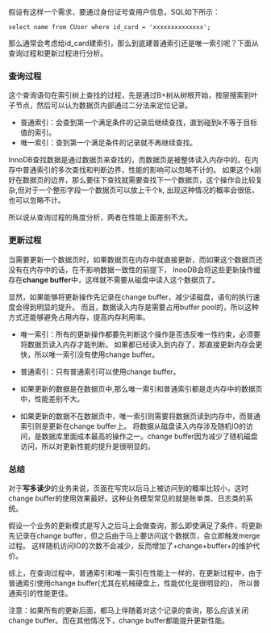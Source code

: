 假设有这样一个需求，要通过身份证号查用户信息，SQL如下所示：  
```MySQL
select name from CUser where id_card = 'xxxxxxxxxxxxxx';
```
那么通常会考虑给id_card建索引，那么到底建普通索引还是唯一索引呢？下面从查询过程和更新过程进行分析。
### 查询过程
这个查询语句在索引树上查找的过程，先是通过B+树从树根开始，按层搜索到叶子节点，然后可以认为数据页内部通过二分法来定位记录。
* 普通索引：会查到第一个满足条件的记录后继续查找，直到碰到k不等于目标值的索引。
* 唯一索引：查到第一个满足条件的记录就不再继续查找。  

InnoDB查找数据是通过数据页来查找的，而数据页是被整体读入内存中的。在内存中普通索引的多次查找和判断边界，性能的影响可以忽略不计的。
如果这个k刚好在数据页的边界，那么要往下查找就需要查找下一个数据页，这个操作会比较复杂,但对于一个整形字段一个数据页可以放上千个k,
出现这种情况的概率会很低，也可以忽略不计。  

所以说从查询过程的角度分析，两者在性能上面差别不大。  

### 更新过程 
当需要更新一个数据页时，如果数据页在内存中就直接更新，而如果这个数据页还没有在内存中的话，在不影响数据一致性的前提下，
InooDB会将这些更新操作缓存在**change buffer**中，这样就不需要从磁盘中读入这个数据页了。  

显然，如果能够将更新操作先记录在change buffer，减少读磁盘，语句的执行速度会得到明显的提升。
而且，数据读入内存是需要占用buffer pool的，所以这种方式还能够避免占用内存，提高内存利用率。

* 唯一索引：所有的更新操作都要先判断这个操作是否违反唯一性约束，必须要将数据页读入内存才能判断。
 如果都已经读入到内存了，那直接更新内存会更快，所以唯一索引没有使用change buffer。
* 普通索引：只有普通索引可以使用change buffer。

* 如果更新的数据是在数据页中,那么唯一索引和普通索引都是走内存中的数据页中，性能差别不大。
* 如果更新的数据不在数据页中，唯一索引则需要将数据页读到内存中，而普通索引则是更新在change buffer上。
将数据从磁盘读入内存涉及随机IO的访问，是数据库里面成本最高的操作之一。change buffer因为减少了随机磁盘访问，所以对更新性能的提升是很明显的。

### 总结
对于**写多读少**的业务来说，页面在写完以后马上被访问到的概率比较小，这时change buffer的使用效果最好。这种业务模型常见的就是账单类、日志类的系统。  

假设一个业务的更新模式是写入之后马上会做查询，那么即使满足了条件，将更新先记录在change buffer，但之后由于马上要访问这个数据页，会立即触发merge过程。
这样随机访问IO的次数不会减少，反而增加了+change+buffer+的维护代价。

综上，在查询过程中，普通索引和唯一索引在性能上一样的，在更新过程中，由于普通索引使用change buffer(尤其在机械硬盘上，性能优化是很明显的)，
所以普通索引的性能更佳。  

注意：如果所有的更新后面，都马上伴随着对这个记录的查询，那么应该关闭change buffer。而在其他情况下，change buffer都能提升更新性能。
